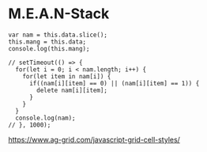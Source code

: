 # M.E.A.N-Stack
    var nam = this.data.slice();
    this.mang = this.data;   
    console.log(this.mang);
    
    // setTimeout(() => {
      for(let i = 0; i < nam.length; i++) {
        for(let item in nam[i]) {
          if((nam[i][item] == 0) || (nam[i][item] == 1)) {
            delete nam[i][item];
          }
        }
      }
      console.log(nam);
    // }, 1000);
https://www.ag-grid.com/javascript-grid-cell-styles/
